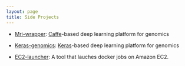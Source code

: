 ```yaml
---
layout: page
title: Side Projects
---
```


*  [Mri-wrapper](https://github.com/gifford-lab/mri-wrapper): [Caffe](http://caffe.berkeleyvision.org/)-based deep learning platform for genomics

*  [Keras-genomics](https://github.com/gifford-lab/mri-wrapper): [Keras](http://keras.io)-based deep learning platform for genomics

* [EC2-launcher](https://github.com/gifford-lab/ec2-launcher-pro): A tool that lauches docker jobs on Amazon EC2.
